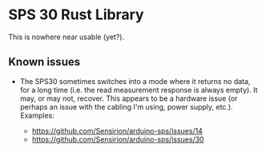 # SPS 30 Rust Library

This is nowhere near usable (yet?).

## Known issues

* The SPS30 sometimes switches into a mode where it returns no data, for a
  long time (i.e. the read measurement response is always empty). It may, or may
  not, recover. This appears to be a hardware issue (or perhaps an issue with
  the cabling I'm using, power supply, etc.). Examples:

  * https://github.com/Sensirion/arduino-sps/issues/14
  * https://github.com/Sensirion/arduino-sps/issues/30
